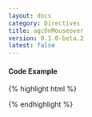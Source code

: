 ```yaml
---
layout: docs
category: Directives
title: agcOnMouseover
version: 0.1.0-beta.2
latest: false
---
```


#### Code Example
{% highlight html %}
<div google-chart chart="chartWrapper" agc-on-mouseover="mouseoverHandler(row, column)"></div>
{% endhighlight %}